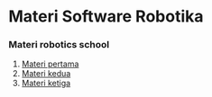 <h1>Materi Software Robotika</h1>
<h3>Materi robotics school</h3>
<ol>
    <li><a href = > Materi pertama </a></li>
    <li><a href = > Materi kedua </a></li>
    <li><a href = > Materi ketiga </a></li>
</ol>
